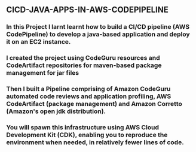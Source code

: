 ## CICD-JAVA-APPS-IN-AWS-CODEPIPELINE
### In this Project I larnt learnt how to build a CI/CD pipeline (AWS CodePipeline) to develop a java-based application and deploy it on an EC2 instance. 


###  I created the project  using CodeGuru resources and CodeArtifact repositories for maven-based package management for jar files
### Then I built a Pipeline comprising of Amazon CodeGuru automated code reviews and application profiling, AWS CodeArtifact (package management) and Amazon Corretto (Amazon's open jdk distribution). 
### You will spawn this infrastructure using AWS Cloud Development Kit (CDK), enabling you to reproduce the environment when needed, in relatively fewer lines of code. 
